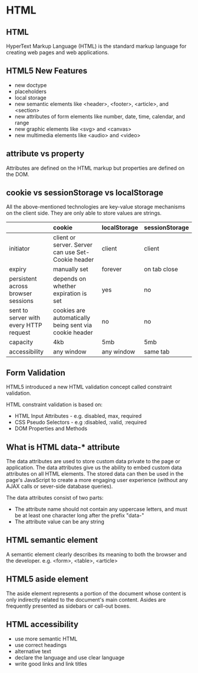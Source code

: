 # HTML

## HTML

HyperText Markup Language \(HTML\) is the standard markup language for creating web pages and web applications.

## HTML5 New Features

* new doctype
* placeholders
* local storage
* new semantic elements like &lt;header&gt;, &lt;footer&gt;, &lt;article&gt;, and &lt;section&gt;
* new attributes of form elements like number, date, time, calendar, and range
* new graphic elements like &lt;svg&gt; and &lt;canvas&gt;
* new multimedia elements like &lt;audio&gt; and &lt;video&gt;

## attribute vs property

Attributes are defined on the HTML markup but properties are defined on the DOM. 

## cookie vs sessionStorage vs localStorage

All the above-mentioned technologies are key-value storage mechanisms on the client side. They are only able to store values are strings.

|  | cookie | localStorage | sessionStorage |
| :--- | :--- | :--- | :--- |
| initiator | client or server. Server can use Set-Cookie header | client | client |
| expiry | manually set | forever | on tab close |
| persistent across browser sessions | depends on whether expiration is set | yes | no |
| sent to server with every HTTP request | cookies are automatically being sent via cookie header | no | no |
| capacity | 4kb | 5mb | 5mb |
| accessibility | any window | any window | same tab |

## Form Validation 

HTML5 introduced a new HTML validation concept called constraint validation. 

HTML constraint validation is based on: 

* HTML Input Attributes - e.g. disabled, max, required
* CSS Pseudo Selectors - e.g :disabled, :valid, :required
* DOM Properties and Methods 

## What is HTML data-\* attribute

The data attributes are used to store custom data private to the page or application. The data attributes give us the ability to embed custom data attributes on all HTML elements. The stored data can then be used in the page's JavaScript to create a more engaging user experience \(without any AJAX calls or sever-side database queries\). 

The data attributes consist of two parts:

* The attribute name should not contain any uppercase letters, and must be at least one character long after the prefix "data-"
* The attribute value can be any string

## HTML semantic element

A semantic element clearly describes its meaning to both the browser and the developer. e.g. &lt;form&gt;, &lt;table&gt;, &lt;article&gt;

## HTML5 aside element

The aside element represents a portion of the document whose content is only indirectly related to the document's main content. Asides are frequently presented as sidebars or call-out boxes.

## HTML accessibility

* use more semantic HTML
* use correct headings
* alternative text
* declare the language and use clear language
* write good links and link titles

## 

